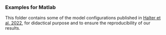 ### Examples for Matlab

This folder contains some of the model configurations published in [Halter et al. 2022](https://doi.org/10.1016/j.jsg.2022.104617), for didactical purpose and to ensure the reproducibility of our results.
